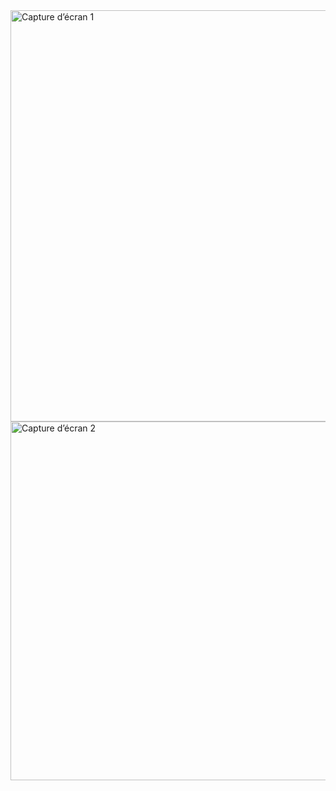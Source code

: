 <img width="1280" height="658" alt="Capture d’écran 1" src="https://github.com/user-attachments/assets/ede98e47-ec77-4fd3-bcff-0499f2f59fb2" />
<img width="1280" height="574" alt="Capture d’écran 2" src="https://github.com/user-attachments/assets/ac0d363d-82ed-4237-807c-c2ba59f143bb" />
